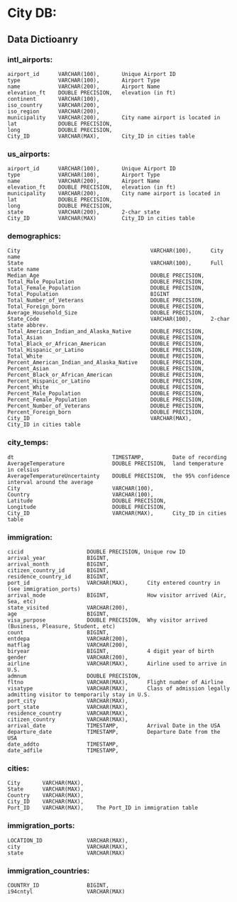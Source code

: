 # City DB:
## Data Dictioanry

### intl_airports:

    airport_id      VARCHAR(100),       Unique Airport ID
    type            VARCHAR(100),       Airport Type
    name            VARCHAR(200),       Airport Name
    elevation_ft    DOUBLE PRECISION,   elevation (in ft)
    continent       VARCHAR(100),       
    iso_country     VARCHAR(200),
    iso_region      VARCHAR(200),
    municipality    VARCHAR(200),       City name airport is located in
    lat             DOUBLE PRECISION,   
    long            DOUBLE PRECISION,
    City_ID         VARCHAR(MAX),       City_ID in cities table

### us_airports:

    airport_id      VARCHAR(100),       Unique Airport ID
    type            VARCHAR(100),       Airport Type
    name            VARCHAR(200),       Airport Name
    elevation_ft    DOUBLE PRECISION,   elevation (in ft)
    municipality    VARCHAR(200),       City name airport is located in
    lat             DOUBLE PRECISION,   
    long            DOUBLE PRECISION,
    state           VARCHAR(200),       2-char state
    City_ID         VARCHAR(MAX)        City_ID in cities table


### demographics:

    City                                         VARCHAR(100),      City name
    State                                        VARCHAR(100),      Full state name
    Median_Age                                   DOUBLE PRECISION,  
    Total_Male_Population                        DOUBLE PRECISION,
    Total_Female_Population                      DOUBLE PRECISION,
    Total_Population                             BIGINT
    Total_Number_of_Veterans                     DOUBLE PRECISION,
    Total_Foreign_born                           DOUBLE PRECISION,
    Average_Household_Size                       DOUBLE PRECISION,
    State_Code                                   VARCHAR(100),      2-char state abbrev.
    Total_American_Indian_and_Alaska_Native      DOUBLE PRECISION,
    Total_Asian                                  DOUBLE PRECISION,
    Total_Black_or_African_American              DOUBLE PRECISION,
    Total_Hispanic_or_Latino                     DOUBLE PRECISION,
    Total_White                                  DOUBLE PRECISION,
    Percent_American_Indian_and_Alaska_Native    DOUBLE PRECISION,
    Percent_Asian                                DOUBLE PRECISION,
    Percent_Black_or_African_American            DOUBLE PRECISION,
    Percent_Hispanic_or_Latino                   DOUBLE PRECISION,
    Percent_White                                DOUBLE PRECISION,
    Percent_Male_Population                      DOUBLE PRECISION,
    Percent_Female_Population                    DOUBLE PRECISION,
    Percent_Number_of_Veterans                   DOUBLE PRECISION,
    Percent_Foreign_born                         DOUBLE PRECISION,
    City_ID                                      VARCHAR(MAX),      City_ID in cities table


### city_temps:

    dt                               TIMESTAMP,         Date of recording
    AverageTemperature               DOUBLE PRECISION,  land temperature in celsius
    AverageTemperatureUncertainty    DOUBLE PRECISION,  the 95% confidence interval around the average 
    City                             VARCHAR(100),
    Country                          VARCHAR(100),
    Latitude                         DOUBLE PRECISION,
    Longitude                        DOUBLE PRECISION,
    City_ID                          VARCHAR(MAX),      City_ID in cities table


### immigration:

    cicid                    DOUBLE PRECISION, Unique row ID
    arrival_year             BIGINT, 
    arrival_month            BIGINT,
    citizen_country_id       BIGINT, 
    residence_country_id     BIGINT, 
    port_id                  VARCHAR(MAX),      City entered country in (see immigration_ports)
    arrival_mode             BIGINT,            How visitor arrived (Air, Sea, etc)
    state_visited            VARCHAR(200),
    age                      BIGINT,
    visa_purpose             DOUBLE PRECISION,  Why visitor arrived (Business, Pleasure, Student, etc)
    count                    BIGINT, 
    entdepa                  VARCHAR(200), 
    matflag                  VARCHAR(200),
    biryear                  BIGINT,            4 digit year of birth
    gender                   VARCHAR(200), 
    airline                  VARCHAR(MAX),      Airline used to arrive in U.S.
    admnum                   DOUBLE PRECISION, 
    fltno                    VARCHAR(MAX),      Flight number of Airline
    visatype                 VARCHAR(MAX),      Class of admission legally admitting visitor to temporarily stay in U.S.
    port_city                VARCHAR(MAX),
    port_state               VARCHAR(MAX),
    residence_country        VARCHAR(MAX), 
    citizen_country          VARCHAR(MAX), 
    arrival_date             TIMESTAMP,         Arrival Date in the USA
    departure_date           TIMESTAMP,         Departure Date from the USA
    date_addto               TIMESTAMP, 
    date_adfile              TIMESTAMP,


### cities:

    City       VARCHAR(MAX),
    State      VARCHAR(MAX),
    Country    VARCHAR(MAX),
    City_ID    VARCHAR(MAX),
    Port_ID    VARCHAR(MAX),    The Port_ID in immigration table



### immigration_ports:

    LOCATION_ID              VARCHAR(MAX),
    city                     VARCHAR(MAX),
    state                    VARCHAR(MAX)


### immigration_countries:

    COUNTRY_ID               BIGINT,
    i94cntyl                 VARCHAR(MAX)